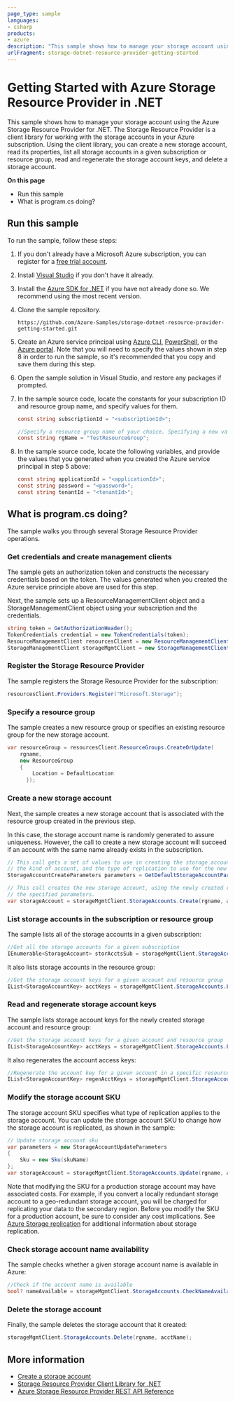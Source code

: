 ```yaml
---
page_type: sample
languages:
- csharp
products:
- azure
description: "This sample shows how to manage your storage account using the Azure Storage Resource Provider for .NET."
urlFragment: storage-dotnet-resource-provider-getting-started
---
```

# Getting Started with Azure Storage Resource Provider in .NET

This sample shows how to manage your storage account using the Azure Storage Resource Provider for .NET. The Storage Resource Provider is a client library for working with the storage accounts in your Azure subscription. Using the client library, you can create a new storage account, read its properties, list all storage accounts in a given subscription or resource group, read and regenerate the storage account keys, and delete a storage account.  

**On this page**

- Run this sample
- What is program.cs doing?

## Run this sample

To run the sample, follow these steps:

1. If you don't already have a Microsoft Azure subscription, you can register for a [free trial account](http://go.microsoft.com/fwlink/?LinkId=330212).
1. Install [Visual Studio](https://www.visualstudio.com/downloads/download-visual-studio-vs.aspx) if you don't have it already. 
1. Install the [Azure SDK for .NET](https://azure.microsoft.com/downloads/) if you have not already done so. We recommend using the most recent version.
1. Clone the sample repository.

    `https://github.com/Azure-Samples/storage-dotnet-resource-provider-getting-started.git`

1. Create an Azure service principal using [Azure CLI](https://azure.microsoft.com/documentation/articles/resource-group-authenticate-service-principal-cli/), [PowerShell](https://azure.microsoft.com/documentation/articles/resource-group-authenticate-service-principal/), or the [Azure portal](https://azure.microsoft.com/documentation/articles/resource-group-create-service-principal-portal/). Note that you will need to specify the values shown in step 8 in order to run the sample, so it's recommended that you copy and save them during this step.

1. Open the sample solution in Visual Studio, and restore any packages if prompted.
1. In the sample source code, locate the constants for your subscription ID and resource group name, and specify values for them. 

    ```csharp
    const string subscriptionId = "<subscriptionId>";
    
    //Specify a resource group name of your choice. Specifying a new value will create a new resource group.
    const string rgName = "TestResourceGroup";
    ```
    
1. In the sample source code, locate the following variables, and provide the values that you generated when you created the Azure service principal in step 5 above:

    ```csharp
    const string applicationId = "<applicationId>";
    const string password = "<password>";
    const string tenantId = "<tenantId>";
    ```

## What is program.cs doing?

The sample walks you through several Storage Resource Provider operations. 

### Get credentials and create management clients

The sample gets an authorization token and constructs the necessary credentials based on the token. The values generated when you created the Azure service principle above are used for this step.

Next, the sample sets up a ResourceManagementClient object and a StorageManagementClient object using your subscription and the credentials.

```csharp
string token = GetAuthorizationHeader();
TokenCredentials credential = new TokenCredentials(token);
ResourceManagementClient resourcesClient = new ResourceManagementClient(credential) { SubscriptionId = subscriptionId };
StorageManagementClient storageMgmtClient = new StorageManagementClient(credential) { SubscriptionId = subscriptionId };
```

### Register the Storage Resource Provider

The sample registers the Storage Resource Provider for the subscription:

```csharp
resourcesClient.Providers.Register("Microsoft.Storage");
```

### Specify a resource group

The sample creates a new resource group or specifies an existing resource group for the new storage account.

```csharp
var resourceGroup = resourcesClient.ResourceGroups.CreateOrUpdate(
    rgname,
    new ResourceGroup
    {
        Location = DefaultLocation
      });
```

### Create a new storage account

Next, the sample creates a new storage account that is associated with the resource group created in the previous step.

In this case, the storage account name is randomly generated to assure uniqueness. However, the call to create a new storage account will succeed if an account with the same name already exists in the subscription.

```csharp
// This call gets a set of values to use in creating the storage account, including the account location, 
// the kind of account, and the type of replication to use for the new account.
StorageAccountCreateParameters parameters = GetDefaultStorageAccountParameters();

// This call creates the new storage account, using the newly created resource group and 
// the specified parameters.
var storageAccount = storageMgmtClient.StorageAccounts.Create(rgname, acctName, parameters);
```

### List storage accounts in the subscription or resource group

The sample lists all of the storage accounts in a given subscription:

```csharp
//Get all the storage accounts for a given subscription
IEnumerable<StorageAccount> storAcctsSub = storageMgmtClient.StorageAccounts.List();
```

It also lists storage accounts in the resource group:

```csharp
//Get the storage account keys for a given account and resource group
IList<StorageAccountKey> acctKeys = storageMgmtClient.StorageAccounts.ListKeys(rgName, accountName).Keys;
```

### Read and regenerate storage account keys

The sample lists storage account keys for the newly created storage account and resource group:

```csharp
//Get the storage account keys for a given account and resource group
IList<StorageAccountKey> acctKeys = storageMgmtClient.StorageAccounts.ListKeys(rgName, accountName).Keys;
```

It also regenerates the account access keys:

```csharp
//Regenerate the account key for a given account in a specific resource group
IList<StorageAccountKey> regenAcctKeys = storageMgmtClient.StorageAccounts.RegenerateKey(rgName, accountName, "key1").Keys;
```

### Modify the storage account SKU

The storage account SKU specifies what type of replication applies to the storage account. You can update the storage account SKU to change how the storage account is replicated, as shown in the sample:

```csharp
// Update storage account sku
var parameters = new StorageAccountUpdateParameters
{
    Sku = new Sku(skuName)
};
var storageAccount = storageMgmtClient.StorageAccounts.Update(rgname, acctName, parameters);
```

Note that modifying the SKU for a production storage account may have associated costs. For example, if you convert a locally redundant storage account to a geo-redundant storage account, you will be charged for replicating your data to the secondary region. Before you modify the SKU for a production account, be sure to consider any cost implications. See [Azure Storage replication](https://azure.microsoft.com/documentation/articles/storage-redundancy/) for additional information about storage replication.

### Check storage account name availability

The sample checks whether a given storage account name is available in Azure: 

```csharp
//Check if the account name is available
bool? nameAvailable = storageMgmtClient.StorageAccounts.CheckNameAvailability(accountName).NameAvailable;
```

### Delete the storage account

Finally, the sample deletes the storage account that it created:

```csharp
storageMgmtClient.StorageAccounts.Delete(rgname, acctName);
```

## More information

- [Create a storage account](https://azure.microsoft.com/documentation/articles/storage-create-storage-account/)
- [Storage Resource Provider Client Library for .NET](https://docs.microsoft.com/dotnet/api/overview/azure/storage/management)
- [Azure Storage Resource Provider REST API Reference](https://docs.microsoft.com/rest/api/storagerp)
